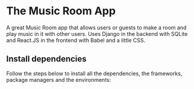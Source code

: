 # The Music Room App
A great Music Room app that allows users or guests to make a room and play music in it with other users.
Uses Django in the backend with SQLite and React.JS in the frontend with Babel and a little CSS.  

## Install dependencies
Follow the steps below to install all the dependencies, the frameworks, package managers and the environments:
